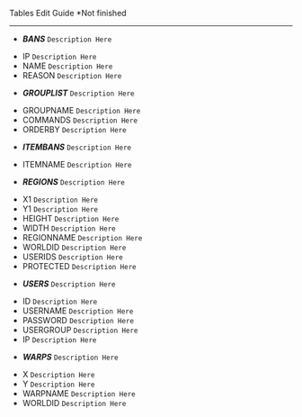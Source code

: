 Tables Edit Guide *Not finished

***

* _**BANS**_ `Description Here`
 - IP `Description Here`
 - NAME `Description Here`
 - REASON `Description Here`
* _**GROUPLIST**_ `Description Here`
 - GROUPNAME `Description Here`
 - COMMANDS `Description Here`
 - ORDERBY `Description Here`
* _**ITEMBANS**_ `Description Here`
 - ITEMNAME `Description Here`
* _**REGIONS**_ `Description Here`
 - X1 `Description Here`
 - Y1 `Description Here`
 - HEIGHT `Description Here`
 - WIDTH `Description Here`
 - REGIONNAME `Description Here`
 - WORLDID `Description Here`
 - USERIDS `Description Here`
 - PROTECTED `Description Here`
* _**USERS**_ `Description Here`
 - ID `Description Here`
 - USERNAME `Description Here`
 - PASSWORD `Description Here`
 - USERGROUP `Description Here`
 - IP `Description Here`
* _**WARPS**_ `Description Here`
 - X `Description Here`
 - Y `Description Here`
 - WARPNAME `Description Here`
 - WORLDID `Description Here`